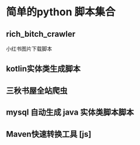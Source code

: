 # 简单的python 脚本集合

## rich_bitch_crawler
  小红书图片下载脚本
##   kotlin实体类生成脚本
  
## 三秋书屋全站爬虫

## mysql 自动生成 java 实体类脚本脚本

## Maven快速转换工具 [js]
